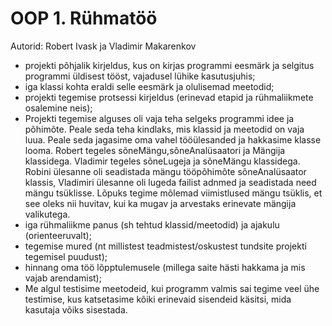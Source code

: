 # OOP 1. Rühmatöö
Autorid: Robert Ivask ja Vladimir Makarenkov
* projekti põhjalik kirjeldus, kus on kirjas programmi eesmärk ja selgitus programmi üldisest tööst, vajadusel lühike kasutusjuhis;
* iga klassi kohta eraldi selle eesmärk ja olulisemad meetodid;
* projekti tegemise protsessi kirjeldus (erinevad etapid ja rühmaliikmete osalemine neis);
* Projekti tegemise alguses oli vaja teha selgeks programmi idee ja põhimõte. Peale seda teha kindlaks, mis klassid ja meetodid on vaja luua. Peale seda jagasime oma vahel tööülesanded ja hakkasime klasse looma. Robert tegeles sõneMängu,sõneAnalüsaatori ja Mängija klassidega. Vladimir tegeles sõneLugeja ja sõneMängu klassidega. Robini ülesanne oli seadistada mängu tööpõhimõte sõneAnalüsaator klassis, Vladimiri ülesanne oli lugeda failist adnmed ja seadistada need mängu tsüklisse. Lõpuks tegime mõlemad viimistlused mängu tsüklis, et see oleks nii huvitav, kui ka mugav ja arvestaks erinevate mängija valikutega.
* iga rühmaliikme panus (sh tehtud klassid/meetodid) ja ajakulu (orienteeruvalt);
* tegemise mured (nt millistest teadmistest/oskustest tundsite projekti tegemisel puudust);
* hinnang oma töö lõpptulemusele (millega saite hästi hakkama ja mis vajab arendamist);
* Me algul testisime meetodeid, kui programm valmis sai tegime veel ühe testimise, kus katsetasime kõiki erinevaid sisendeid käsitsi, mida kasutaja võiks sisestada.
